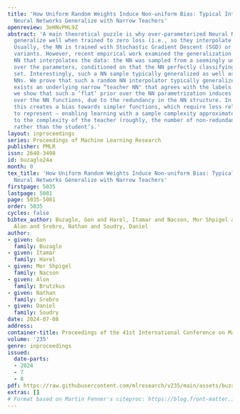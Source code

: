 ```yaml
---
title: 'How Uniform Random Weights Induce Non-uniform Bias: Typical Interpolating
  Neural Networks Generalize with Narrow Teachers'
openreview: 3eHNvPHL9Z
abstract: 'A main theoretical puzzle is why over-parameterized Neural Networks (NNs)
  generalize well when trained to zero loss (i.e., so they interpolate the data).
  Usually, the NN is trained with Stochastic Gradient Descent (SGD) or one of its
  variants. However, recent empirical work examined the generalization of a random
  NN that interpolates the data: the NN was sampled from a seemingly uniform prior
  over the parameters, conditioned on that the NN perfectly classifying the training
  set. Interestingly, such a NN sample typically generalized as well as SGD-trained
  NNs. We prove that such a random NN interpolator typically generalizes well if there
  exists an underlying narrow “teacher NN" that agrees with the labels. Specifically,
  we show that such a ‘flat’ prior over the NN parametrization induces a rich prior
  over the NN functions, due to the redundancy in the NN structure. In particular,
  this creates a bias towards simpler functions, which require less relevant parameters
  to represent — enabling learning with a sample complexity approximately proportional
  to the complexity of the teacher (roughly, the number of non-redundant parameters),
  rather than the student’s.'
layout: inproceedings
series: Proceedings of Machine Learning Research
publisher: PMLR
issn: 2640-3498
id: buzaglo24a
month: 0
tex_title: 'How Uniform Random Weights Induce Non-uniform Bias: Typical Interpolating
  Neural Networks Generalize with Narrow Teachers'
firstpage: 5035
lastpage: 5081
page: 5035-5081
order: 5035
cycles: false
bibtex_author: Buzaglo, Gon and Harel, Itamar and Nacson, Mor Shpigel and Brutzkus,
  Alon and Srebro, Nathan and Soudry, Daniel
author:
- given: Gon
  family: Buzaglo
- given: Itamar
  family: Harel
- given: Mor Shpigel
  family: Nacson
- given: Alon
  family: Brutzkus
- given: Nathan
  family: Srebro
- given: Daniel
  family: Soudry
date: 2024-07-08
address:
container-title: Proceedings of the 41st International Conference on Machine Learning
volume: '235'
genre: inproceedings
issued:
  date-parts:
  - 2024
  - 7
  - 8
pdf: https://raw.githubusercontent.com/mlresearch/v235/main/assets/buzaglo24a/buzaglo24a.pdf
extras: []
# Format based on Martin Fenner's citeproc: https://blog.front-matter.io/posts/citeproc-yaml-for-bibliographies/
---
```

